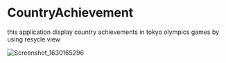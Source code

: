 # CountryAchievement
this application display country achievements in tokyo olympics games by using resycle view 


![Screenshot_1630165296](https://user-images.githubusercontent.com/80788290/131223291-8a89dcbf-e7d2-42e5-9fb2-d5162648ec2d.png)

